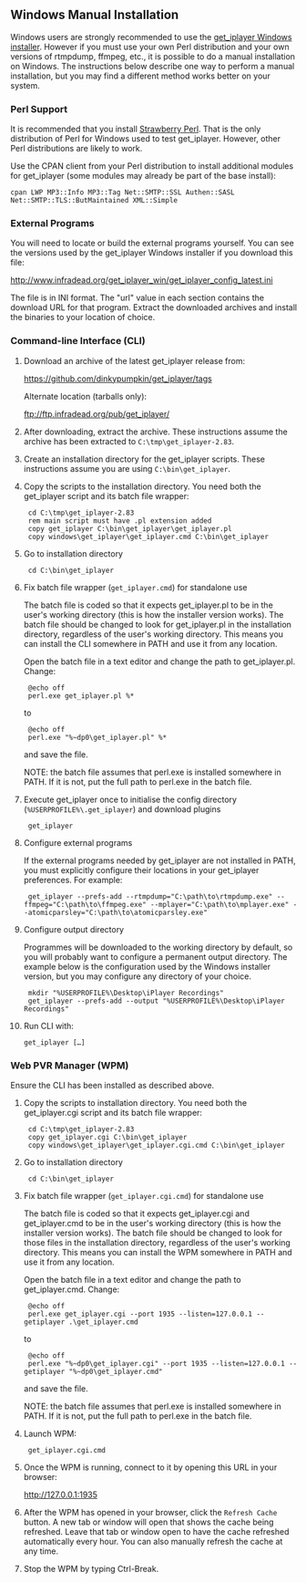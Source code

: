 ## Windows Manual Installation

Windows users are strongly recommended to use the [get_iplayer Windows installer](winsetup).  However if you must use your own Perl distribution and your own versions of rtmpdump, ffmpeg, etc., it is possible to do a manual installation on Windows.  The instructions below describe one way to perform a manual installation, but you may find a different method works better on your system.

### Perl Support

It is recommended that you install [Strawberry Perl](http://strawberryperl.com/).  That is the only distribution of Perl for Windows used to test get_iplayer.  However, other Perl distributions are likely to work.

Use the CPAN client from your Perl distribution to install additional modules for get_iplayer (some modules may already be part of the base install):

	cpan LWP MP3::Info MP3::Tag Net::SMTP::SSL Authen::SASL Net::SMTP::TLS::ButMaintained XML::Simple

### External Programs

You will need to locate or build the external programs yourself.  You can see the versions used by the get_iplayer Windows installer if you download this file:

<http://www.infradead.org/get_iplayer_win/get_iplayer_config_latest.ini>

The file is in INI format.  The "url" value in each section contains the  download URL for that program.  Extract the downloaded archives and install the binaries to your location of choice.

### Command-line Interface (CLI)

1. Download an archive of the latest get_iplayer release from:

	<https://github.com/dinkypumpkin/get_iplayer/tags>

	Alternate location (tarballs only):

	<ftp://ftp.infradead.org/pub/get_iplayer/>

2. After downloading, extract the archive.  These instructions assume the archive has been extracted to `C:\tmp\get_iplayer-2.83`.

3. Create an installation directory for the get_iplayer scripts.  These instructions assume you are using `C:\bin\get_iplayer`.

4. Copy the scripts to the installation directory.  You need both the get_iplayer script and its batch file wrapper:

		cd C:\tmp\get_iplayer-2.83
		rem main script must have .pl extension added
		copy get_iplayer C:\bin\get_iplayer\get_iplayer.pl
		copy windows\get_iplayer\get_iplayer.cmd C:\bin\get_iplayer

5. Go to installation directory
	
		cd C:\bin\get_iplayer

6. Fix batch file wrapper (`get_iplayer.cmd`) for standalone use

	The batch file is coded so that it expects get_iplayer.pl to be in the user's working directory (this is how the installer version works).  The batch file should be changed to look for get_iplayer.pl in the installation directory, regardless of the user's working directory.  This means you can install the CLI somewhere in PATH and use it from any location.

	Open the batch file in a text editor and change the path to get_iplayer.pl.  Change:

		@echo off
		perl.exe get_iplayer.pl %*
	to
		
		@echo off
		perl.exe "%~dp0\get_iplayer.pl" %*

	and save the file.
	
	NOTE: the batch file assumes that perl.exe is installed somewhere in PATH.  If it is not, put the full path to perl.exe in the batch file.	
7. Execute get_iplayer once to initialise the config directory (`%USERPROFILE%\.get_iplayer`) and download plugins

    	get_iplayer

8. Configure external programs

	If the external programs needed by get_iplayer are not installed in PATH, you must explicitly configure their locations in your get_iplayer preferences.  For example:

		get_iplayer --prefs-add --rtmpdump="C:\path\to\rtmpdump.exe" --ffmpeg="C:\path\to\ffmpeg.exe" --mplayer="C:\path\to\mplayer.exe" --atomicparsley="C:\path\to\atomicparsley.exe"

9. Configure output directory

	Programmes will be downloaded to the working directory by default, so you will probably want to configure a permanent output directory.  The example below is the configuration used by the Windows installer version, but you may configure any directory of your choice.

		mkdir "%USERPROFILE%\Desktop\iPlayer Recordings"
		get_iplayer --prefs-add --output "%USERPROFILE%\Desktop\iPlayer Recordings"

10. Run CLI with:

    	get_iplayer […]
    	

### Web PVR Manager (WPM)

Ensure the CLI has been installed as described above.

1. Copy the scripts to installation directory.   You need both the get_iplayer.cgi script and its batch file wrapper:

		cd C:\tmp\get_iplayer-2.83
		copy get_iplayer.cgi C:\bin\get_iplayer
		copy windows\get_iplayer\get_iplayer.cgi.cmd C:\bin\get_iplayer
	
2. Go to installation directory
	
		cd C:\bin\get_iplayer

3. Fix batch file wrapper (`get_iplayer.cgi.cmd`) for standalone use

	The batch file is coded so that it expects get_iplayer.cgi and get_iplayer.cmd to be in the user's working directory (this is how the installer version works).  The batch file should be changed to look for those files in the installation directory, regardless of the user's working directory.  This means you can install the WPM somewhere in PATH and use it from any location.

	Open the batch file in a text editor and change the path to get_iplayer.cmd. Change:

		@echo off
		perl.exe get_iplayer.cgi --port 1935 --listen=127.0.0.1 --getiplayer .\get_iplayer.cmd

	to
		
		@echo off
		perl.exe "%~dp0\get_iplayer.cgi" --port 1935 --listen=127.0.0.1 --getiplayer "%~dp0\get_iplayer.cmd"

	and save the file.

	NOTE: the batch file assumes that perl.exe is installed somewhere in PATH.  If it is not, put the full path to perl.exe in the batch file.

4. Launch WPM:

    	get_iplayer.cgi.cmd

5. Once the WPM is running, connect to it by opening this URL in your browser:

    <http://127.0.0.1:1935>

6. After the WPM has opened in your browser, click the `Refresh Cache` button.  A new tab or window will open that shows the cache being refreshed.  Leave that tab or window open to have the cache refreshed automatically every hour.  You can also manually refresh the cache at any time.

7. Stop the WPM by typing Ctrl-Break.
